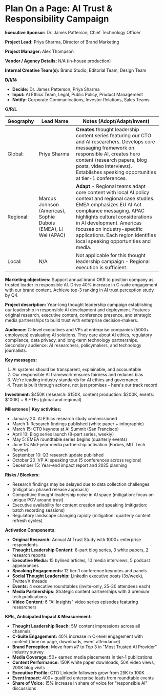# Plan On a Page: AI Trust & Responsibility Campaign

**Executive Sponsor:** Dr. James Patterson, Chief Technology Officer

**Project Lead:** Priya Sharma, Director of Brand Marketing

**Project Manager:** Alex Thompson

**Vendor / Agency Details:** N/A (in-house production)

**Internal Creative Team(s):** Brand Studio, Editorial Team, Design Team

**D/I/N:**
- **Decide:** Dr. James Patterson, Priya Sharma
- **Input:** AI Ethics Team, Legal, Public Policy, Product Management
- **Notify:** Corporate Communications, Investor Relations, Sales Teams

**G/R/L**

| Geography | Lead Name | Notes (Adopt/Adapt/Invent) |
|-----------|-----------|----------------------------|
| Global: | Priya Sharma | **Creates** thought leadership content series featuring our CTO and AI researchers. Develops core messaging framework on responsible AI, creates hero content (research papers, blog posts, video interviews). Establishes speaking opportunities at tier-1 conferences. |
| Regional: | Marcus Johnson (Americas), Sophie Dubois (EMEA), Li Wei (APAC) | **Adapt** - Regional teams adapt core content with local AI policy context and regional case studies. EMEA emphasizes EU AI Act compliance messaging. APAC highlights cultural considerations in AI development. Americas focuses on industry-specific applications. Each region identifies local speaking opportunities and media. |
| Local: | N/A | Not applicable for this thought leadership campaign - Regional execution is sufficient. |

**Marketing objectives:** Support annual brand OKR to position company as trusted leader in responsible AI. Drive 40% increase in C-suite engagement with our brand content. Achieve top-3 ranking in AI trust perception study by Q4.

**Project description:** Year-long thought leadership campaign establishing our leadership in responsible AI development and deployment. Features original research, executive content, conference presence, and strategic media partnerships to build trust with enterprise decision-makers.

**Audience:** C-level executives and VPs at enterprise companies (5000+ employees) evaluating AI solutions. They care about AI ethics, regulatory compliance, data privacy, and long-term technology partnerships. Secondary audience: AI researchers, policymakers, and technology journalists.

**Key messages:**
1. AI systems should be transparent, explainable, and accountable
2. Our responsible AI framework ensures fairness and reduces bias
3. We're leading industry standards for AI ethics and governance
4. Trust is built through actions, not just promises - here's our track record

**Investment:** $450K (research: $150K, content production: $200K, events: $100K) + 8 FTEs (global and regional)

**Milestones | Key activities:**
- January 20: AI Ethics research study commissioned
- March 1: Research findings published (white paper + infographic)
- March 15: CTO keynote at AI Summit (San Francisco)
- April 10: Blog series launch (8-part series, weekly)
- May 5: EMEA roundtable series begins (quarterly events)
- June 15: Mid-year media partnership activation (Forbes, MIT Tech Review)
- September 10: Q3 research update published
- October 20: VP AI speaking tour (5 conferences across regions)
- December 15: Year-end impact report and 2025 planning

**Risks / Blockers:**
- Research findings may be delayed due to data collection challenges (mitigation: phased release approach)
- Competitive thought leadership noise in AI space (mitigation: focus on unique POV around trust)
- Executive availability for content creation and speaking (mitigation: batch recording sessions)
- Regulatory landscape changing rapidly (mitigation: quarterly content refresh cycles)

**Activation Components:**
- **Original Research:** Annual AI Trust Study with 1000+ enterprise respondents
- **Thought Leadership Content:** 8-part blog series, 3 white papers, 2 research reports
- **Executive Media:** 15 bylined articles, 10 media interviews, 5 podcast appearances
- **Speaking Engagements:** 12 tier-1 conference keynotes and panels
- **Social Thought Leadership:** LinkedIn executive posts (3x/week), Twitter/X threads
- **Events:** 4 executive roundtables (invite-only, 25-30 attendees each)
- **Media Partnerships:** Strategic content partnerships with 3 premium tech publications
- **Video Content:** 6 "AI Insights" video series episodes featuring researchers

**KPIs, Anticipated Impact & Measurement:**
- **Thought Leadership Reach:** 5M content impressions across all channels
- **C-Suite Engagement:** 40% increase in C-level engagement with content (time on page, downloads, event attendance)
- **Brand Perception:** Move from #7 to Top 3 in "Most Trusted AI Provider" industry survey
- **Media Coverage:** 50+ earned media placements in tier-1 publications
- **Content Performance:** 150K white paper downloads, 50K video views, 200K blog visits
- **Executive Profile:** CTO LinkedIn followers grow from 25K to 100K
- **Event Impact:** 400+ qualified enterprise leads from roundtable events
- **Share of Voice:** 15% increase in share of voice for "responsible AI" discussions
